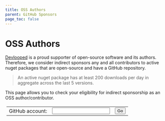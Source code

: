 ```yaml
---
title: OSS Authors
parent: GitHub Sponsors
page_toc: false
---
```


<div id="spinner" class="spinner text-green-200" role="status"></div>

# OSS Authors

[Devlooped](https://devlooped.com) is a proud supporter of open-source software and its 
authors. Therefore, we consider indirect sponsors any and all contributors to active 
nuget packages that are open-source and have a GitHub repository. 

> An active nuget package has at least 200 downloads per day in aggregate across the last 5 versions.

This page allows you to check your eligibility for indirect sponsorship as an OSS author/contributor.

<div id="github">
    <table class="borderless" style="border-collapse: collapse; padding: 4px; min-width: unset;" markdown="0">
        <tr>
            <td class="borderless">GitHub account:</td>
            <td class="borderless">
                <input id="account" onblur="lookupAccount();" class="border">
            </td>
            <td class="borderless">
                <div>
                    <button class="btn btn-green" onclick="lookupAccount();">Go</button>
                </div>
            </td>
            <td class="borderless" style="display: none;" id="unsupported">
                ⚠️ Account is not eligible as OSS author
            </td>
            <td class="borderless" style="display: none;" id="supported">
                ✅ Account is eligible as OSS author
            </td>
        </tr>
    </table>
</div>

<p id="error" class="no-before" />

<div id="data"></div>

<script src="{{ site.baseurl }}/assets/js/oss.js"></script>